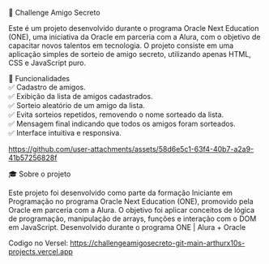 🎁 Challenge Amigo Secreto

Este é um projeto desenvolvido durante o programa Oracle Next Education (ONE), uma iniciativa da Oracle em parceria com a Alura, com o objetivo de capacitar novos talentos em tecnologia.
O projeto consiste em uma aplicação simples de sorteio de amigo secreto, utilizando apenas HTML, CSS e JavaScript puro.

🔧 Funcionalidades  
✅ Cadastro de amigos.   
✅ Exibição da lista de amigos cadastrados.   
✅ Sorteio aleatório de um amigo da lista.  
✅ Evita sorteios repetidos, removendo o nome sorteado da lista.  
✅ Mensagem final indicando que todos os amigos foram sorteados.  
✅ Interface intuitiva e responsiva.  



https://github.com/user-attachments/assets/58d6e5c1-63f4-40b7-a2a9-41b57256828f




🎓 Sobre o projeto

Este projeto foi desenvolvido como parte da formação Iniciante em Programação no programa Oracle Next Education (ONE), promovido pela Oracle em parceria com a Alura.
O objetivo foi aplicar conceitos de lógica de programação, manipulação de arrays, funções e interação com o DOM em JavaScript.
Desenvolvido durante o programa ONE | Alura + Oracle


Codigo no Versel: https://challengeamigosecreto-git-main-arthurx10s-projects.vercel.app
